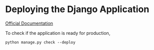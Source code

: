 # Deploying the Django Application

[Official Documentation](https://docs.djangoproject.com/en/3.1/howto/deployment/)

To check if the application is ready for production,
```
python manage.py check --deploy
```
